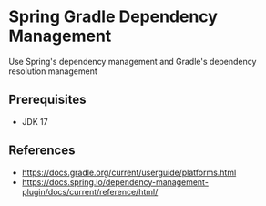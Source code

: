 # Spring Gradle Dependency Management
Use Spring's dependency management and Gradle's dependency resolution management

## Prerequisites
* JDK 17

## References
* https://docs.gradle.org/current/userguide/platforms.html
* https://docs.spring.io/dependency-management-plugin/docs/current/reference/html/

